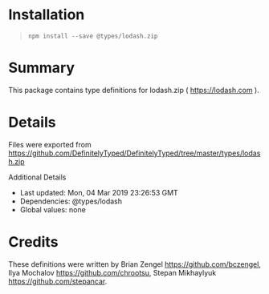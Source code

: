 # Installation
> `npm install --save @types/lodash.zip`

# Summary
This package contains type definitions for lodash.zip ( https://lodash.com ).

# Details
Files were exported from https://github.com/DefinitelyTyped/DefinitelyTyped/tree/master/types/lodash.zip

Additional Details
 * Last updated: Mon, 04 Mar 2019 23:26:53 GMT
 * Dependencies: @types/lodash
 * Global values: none

# Credits
These definitions were written by Brian Zengel <https://github.com/bczengel>, Ilya Mochalov <https://github.com/chrootsu>, Stepan Mikhaylyuk <https://github.com/stepancar>.
